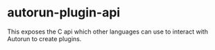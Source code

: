 # autorun-plugin-api

This exposes the C api which other languages can use to interact with Autorun to create plugins.
